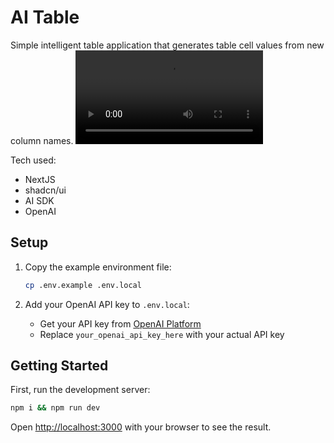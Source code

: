 # AI Table

Simple intelligent table application that generates table cell values from new column names.
<video src="https://github.com/user-attachments/assets/71827de4-d3e3-47f9-97af-075a88dd21f5" />

Tech used:

- NextJS
- shadcn/ui
- AI SDK
- OpenAI

## Setup

1. Copy the example environment file:

   ```bash
   cp .env.example .env.local
   ```

2. Add your OpenAI API key to `.env.local`:
   - Get your API key from [OpenAI Platform](https://platform.openai.com/api-keys)
   - Replace `your_openai_api_key_here` with your actual API key

## Getting Started

First, run the development server:

```bash
npm i && npm run dev
```

Open [http://localhost:3000](http://localhost:3000) with your browser to see the result.
